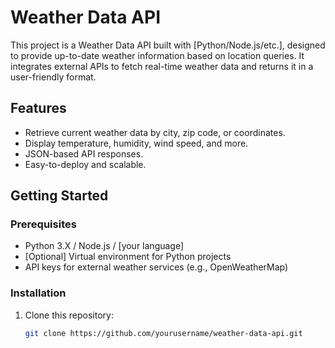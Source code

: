 # Weather Data API

This project is a Weather Data API built with [Python/Node.js/etc.], designed to provide up-to-date weather information based on location queries. It integrates external APIs to fetch real-time weather data and returns it in a user-friendly format.

## Features

- Retrieve current weather data by city, zip code, or coordinates.
- Display temperature, humidity, wind speed, and more.
- JSON-based API responses.
- Easy-to-deploy and scalable.

## Getting Started

### Prerequisites

- Python 3.X / Node.js / [your language]
- [Optional] Virtual environment for Python projects
- API keys for external weather services (e.g., OpenWeatherMap)

### Installation

1. Clone this repository:
   ```bash
   git clone https://github.com/yourusername/weather-data-api.git
